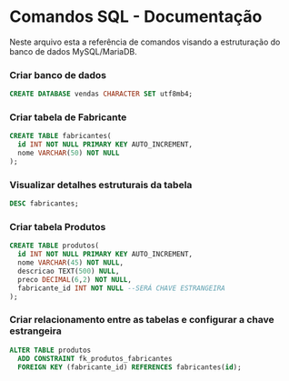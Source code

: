 # Comandos SQL - Documentação

Neste arquivo esta a referência de comandos visando a estruturação do banco de dados MySQL/MariaDB.

### Criar banco de dados

```sql
CREATE DATABASE vendas CHARACTER SET utf8mb4;
```

### Criar tabela de Fabricante

```sql
CREATE TABLE fabricantes(
  id INT NOT NULL PRIMARY KEY AUTO_INCREMENT,
  nome VARCHAR(50) NOT NULL
);
```
### Visualizar detalhes estruturais da tabela

```sql
DESC fabricantes;
```

### Criar tabela Produtos

```sql
CREATE TABLE produtos(
  id INT NOT NULL PRIMARY KEY AUTO_INCREMENT,
  nome VARCHAR(45) NOT NULL,
  descricao TEXT(500) NULL,
  preco DECIMAL(6,2) NOT NULL,
  fabricante_id INT NOT NULL --SERÁ CHAVE ESTRANGEIRA
);
```

### Criar relacionamento entre as tabelas e configurar a chave estrangeira

```sql
ALTER TABLE produtos
  ADD CONSTRAINT fk_produtos_fabricantes
  FOREIGN KEY (fabricante_id) REFERENCES fabricantes(id);
```
